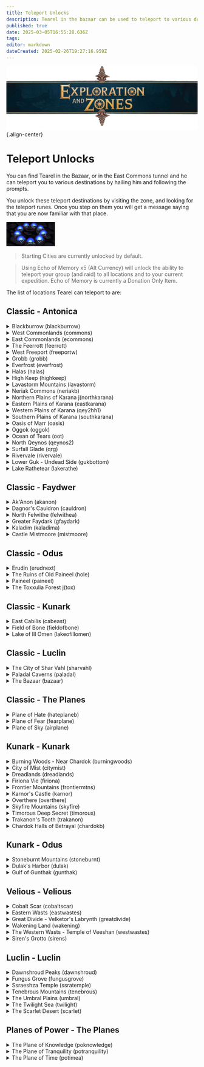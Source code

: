 ```yaml
---
title: Teleport Unlocks
description: Tearel in the bazaar can be used to teleport to various destinations for a fee. This page lists all locations unlockable.
published: true
date: 2025-03-05T16:55:28.636Z
tags: 
editor: markdown
dateCreated: 2025-02-26T19:27:16.959Z
---
```


![explorationzonesbanner.webp](/explorationzonesbanner.webp){.align-center}

# Teleport Unlocks

You can find Tearel in the Bazaar, or in the East Commons tunnel and he can teleport you to various destinations by hailing him and following the prompts. 

You unlock these teleport destinations by visiting the zone, and looking for the teleport runes. Once you step on them you will get a message saying that you are now familiar with that place. 

![teleportrune.png](/exploration-and-combat/teleportrune.png)


> Starting Cities are currently unlocked by default.

> Using Echo of Memory x5 (Alt Currency) will unlock the ability to teleport your group (and raid) to all locations and to your current expedition. Echo of Memory is currently a Donation Only Item.

The list of locations Tearel can teleport to are:

## Classic - Antonica
<details>
    <summary>Blackburrow (blackburrow)</summary>
    Across the waterfall from QHills zoneline.
</details>

<details>
    <summary>West Commonlands (commons)</summary>
    Near Roadside Inn
</details>

<details>
    <summary>East Commonlands (ecommons)</summary>
    Inside Tunnel
</details>

<details>
    <summary>The Feerrott (feerrott)</summary>
    Near druid ring.
</details>

<details>
    <summary>West Freeport (freeportw)</summary>
    Near East Freeport zone.
</details>

<details>
    <summary>Grobb (grobb)</summary>
    Near Warrior Guild Master
</details>

<details>
    <summary>Everfrost (everfrost)</summary>
    In the secret tunnel near the permafrost zone in. 
</details>

<details>
    <summary>Halas (halas)</summary>
    Near the ferry.
</details>

<details>
    <summary>High Keep (highkeep)</summary>
    In the Courtyard near zone entrance.
</details>

<details>
    <summary>Lavastorm Mountains (lavastorm)</summary>
    At the druid ring.
</details>

<details>
    <summary>Neriak Commons (neriakb)</summary>
    Near the Neriak Foreign Quarter Exit.
</details>


<details>
    <summary>Northern Plains of Karana j(northkarana)</summary>
    Located at the Gypsy Camp.
</details>


<details>
    <summary>Eastern Plains of Karana (eastkarana)</summary>
    At the druid ring.
</details>

<details>
    <summary>Western Plains of Karana (qey2hh1)</summary>
    At the Combine Spires. 
</details>

<details>
    <summary>Southern Plains of Karana (southkarana)</summary>
    At the Aviak treehouse on the ground near the ramp.
</details>

<details>
    <summary>Oasis of Marr (oasis)</summary>
    Near the Gypsy merchant. 
</details>

<details>
    <summary>Oggok (oggok)</summary>
    Near the merchants at the center of town. 
</details>


<details>
    <summary>Ocean of Tears (oot)</summary>
    On Sister Isle.
</details>

<details>
    <summary>North Qeynos (qeynos2)</summary>
    Near the pool to Queynos Catacombs.
</details>

<details>
    <summary>Surfall Glade (qrg)</summary>
    Next to the building in the pond. 
</details>

<details>
    <summary>Rivervale (rivervale)</summary>
    Near the Kithicor zone line. 
</details>

<details>
    <summary>Lower Guk - Undead Side (gukbottom)</summary>
    At one of the zone lines to Upper Guk.
</details>

<details>
    <summary>Lake Rathetear (lakerathe)</summary>
    Near the zone line to the Arena. 
</details>

## Classic - Faydwer


<details>
    <summary>Ak'Anon (akanon)</summary>
    North East corner of the zone.
</details>

<details>
    <summary>Dagnor's Cauldron (cauldron)</summary>
    Near the zone to Unrest.
</details>

<details>
    <summary>North Felwithe (felwithea)</summary>
    Starting Portal
</details>

<details>
    <summary>Greater Faydark (gfaydark)</summary>
    At the Druid Ring.
</details>

<details>
    <summary>Kaladim (kaladima)</summary>
    Starting Portal
</details>

<details>
    <summary>Castle Mistmoore (mistmoore)</summary>
    At the entrance to the zone.
</details>

## Classic - Odus

<details>
    <summary>Erudin (erudnext)</summary>
    Starting Portal
</details>

<details>
    <summary>The Ruins of Old Paineel (hole)</summary>
    Near the drop cliff near entrance. 
</details>

<details>
    <summary>Paineel (paineel)</summary>
    Near zone in by Toxx forest.
</details>

<details>
    <summary>The Toxxulia Forest j(tox)</summary>
    At the Wizard Spires
</details>

## Classic - Kunark

<details>
    <summary>East Cabilis (cabeast)</summary>
    Near the Shaman guild master building
</details>

<details>
    <summary>Field of Bone (fieldofbone)</summary>
    At the noob ramp. 
</details>

<details>
    <summary>Lake of Ill Omen (lakeofillomen)</summary>
    Just west of where the river and lake meet. 
</details>

## Classic - Luclin
<details>
    <summary>The City of Shar Vahl (sharvahl)</summary>
    Near the Royal entrance. 
</details>

<details>
    <summary>Paladal Caverns (paladal)</summary>
    desc
</details>

<details>
    <summary>The Bazaar (bazaar)</summary>
    Multiple Points
</details>

## Classic - The Planes

<details>
    <summary>Plane of Hate (hateplaneb)</summary>
    Default unlocked upon reaching 46. 
</details>

<details>
    <summary>Plane of Fear (fearplane)</summary>
    Run there from Oggok -> Ferrott. When you enter the Plane of fear, head directly south to find the teleport and Echo of Memory.
</details>

<details>
    <summary>Plane of Sky (airplane)</summary>
    Default unlockd upon reaching 46.
</details>

## Kunark - Kunark
<details>
    <summary>Burning Woods - Near Chardok (burningwoods)</summary>
    In the room with the zone to Chardok, the teleport is in the North West corner of the room. 
</details>

<details>
    <summary>City of Mist (citymist)</summary>
    At the temple to the right of the entrance.
</details>

<details>
    <summary>Dreadlands (dreadlands)</summary>
    At the wizard spires.
</details>

<details>
    <summary>Firiona Vie (firiona)</summary>
    Just east of the bridge to FV city.
</details>

<details>
    <summary>Frontier Mountains (frontiermtns)</summary>
    West of the giant fort. 
</details>

<details>
    <summary>Karnor's Castle (karnor)</summary>
    Inside the zone in, go left before the water. You will see the teleporter in the corner.
</details>

<details>
    <summary>Overthere (overthere)</summary>
    At the crossroads by the FM Zoneline
</details>

<details>
    <summary>Skyfire Mountains (skyfire)</summary>
    At the wizard spires.
</details>
 
<details>
    <summary>Timorous Deep Secret (timorous)</summary>
    In the Firepot Room (Secret)
</details>

<details>
    <summary>Trakanon's Tooth (trakanon)</summary>
    Near the Sebilis Zone orb. 
</details>

<details>
    <summary>Chardok Halls of Betrayal (chardokb)</summary>
    When hear the Bridge Keeper on the way to Royals, you will see a number of waterfalls. Jump down and swim through a waterfall, you will see a lever. Activating that enters chardokb. Once inside, you will immediatly get the rune at the zone in. 
</details>

## Kunark - Odus

<details>
    <summary>Stoneburnt Mountains (stoneburnt)</summary>
    
</details>

<details>
    <summary>Dulak's Harbor (dulak)</summary>
    By the eastern storage bags.
</details>

<details>
    <summary>Gulf of Gunthak (gunthak)</summary>
     For your first time to legacy of ykesha, go to Paineel -> Warrens -> Stonebrunt Mountains, then to the boat and you'll enter Gulf of Gunthak. From there, go to the city on the opposite side of the docks, you'll see the rune as the bridge enters the small fort area to the left.
</details>


## Velious - Velious
<details>
    <summary>Cobalt Scar (cobaltscar)</summary>
    Wizard / Druid port
</details>

<details>
    <summary>Eastern Wasts (eastwastes)</summary>
    At the orc fort, near the Crystal Caverns entrance.
</details>
 
<details>
    <summary>Great Divide - Velketor's Labrynth (greatdivide)</summary>
    At the Velketor's Labrynth zone in. 
</details>

<details>
    <summary>Wakening Land (wakening)</summary>
    Near the entrance to Skyshrine
</details>

<details>
    <summary>The Western Wasts - Temple of Veeshan (westwastes)</summary>
    Near the Temple of Veeshan Zone in. To the left, behind the last dragon statue. 
</details>

<details>
    <summary>Siren's Grotto (sirens)</summary>
    At zone in from Cobalt Scar. 
</details>



## Luclin - Luclin

<details>
    <summary>Dawnshroud Peaks (dawnshroud)</summary>
    Near Mainden's Eye inside a hut. 
</details>

<details>
    <summary>Fungus Grove (fungusgrove)</summary>
    Near zone to Twilight Sea
</details>

<details>
    <summary>Ssraeshza Temple (ssratemple)</summary>
    Need Details. 
</details>

<details>
    <summary>Tenebrous Mountains (tenebrous)</summary>
    Need Details.
</details>

<details>
    <summary>The Umbral Plains (umbral)</summary>
    Need Details.
</details>

<details>
    <summary>The Twilight Sea (twilight)</summary>
    Need Details.
</details>

<details>
    <summary>The Scarlet Desert (scarlet)</summary>
    Need Details.
</details>


## Planes of Power - The Planes
<details>
    <summary>The Plane of Knowledge (poknowledge)</summary>
    Need Details. 
</details>

<details>
    <summary>The Plane of Tranquility (potranquility)</summary>
    Need Details.
</details>

<details>
    <summary>The Plane of Time (potimea)</summary>
    Need Details.
</details>









